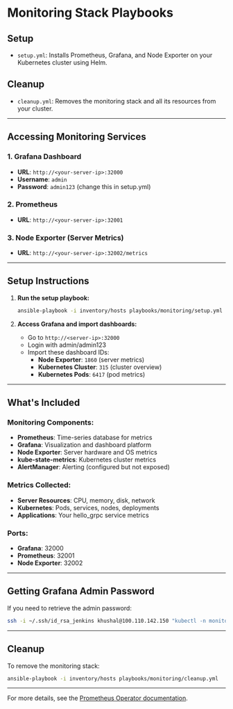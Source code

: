 # Monitoring Stack Playbooks

## Setup
- `setup.yml`: Installs Prometheus, Grafana, and Node Exporter on your Kubernetes cluster using Helm.

## Cleanup
- `cleanup.yml`: Removes the monitoring stack and all its resources from your cluster.

---

## Accessing Monitoring Services

### 1. Grafana Dashboard
- **URL**: `http://<your-server-ip>:32000`
- **Username**: `admin`
- **Password**: `admin123` (change this in setup.yml)

### 2. Prometheus
- **URL**: `http://<your-server-ip>:32001`

### 3. Node Exporter (Server Metrics)
- **URL**: `http://<your-server-ip>:32002/metrics`

---

## Setup Instructions

1. **Run the setup playbook:**
   ```bash
   ansible-playbook -i inventory/hosts playbooks/monitoring/setup.yml
   ```

2. **Access Grafana and import dashboards:**
   - Go to `http://<server-ip>:32000`
   - Login with admin/admin123
   - Import these dashboard IDs:
     - **Node Exporter**: `1860` (server metrics)
     - **Kubernetes Cluster**: `315` (cluster overview)
     - **Kubernetes Pods**: `6417` (pod metrics)

---

## What's Included

### Monitoring Components:
- **Prometheus**: Time-series database for metrics
- **Grafana**: Visualization and dashboard platform
- **Node Exporter**: Server hardware and OS metrics
- **kube-state-metrics**: Kubernetes cluster metrics
- **AlertManager**: Alerting (configured but not exposed)

### Metrics Collected:
- **Server Resources**: CPU, memory, disk, network
- **Kubernetes**: Pods, services, nodes, deployments
- **Applications**: Your hello_grpc service metrics

### Ports:
- **Grafana**: 32000
- **Prometheus**: 32001  
- **Node Exporter**: 32002

---

## Getting Grafana Admin Password
If you need to retrieve the admin password:
```bash
ssh -i ~/.ssh/id_rsa_jenkins khushal@100.110.142.150 "kubectl -n monitoring get secret prometheus-grafana -o jsonpath='{.data.admin-password}' | base64 -d"
```

---

## Cleanup
To remove the monitoring stack:
```bash
ansible-playbook -i inventory/hosts playbooks/monitoring/cleanup.yml
```

---

For more details, see the [Prometheus Operator documentation](https://github.com/prometheus-operator/kube-prometheus). 